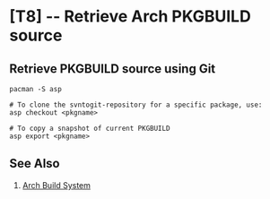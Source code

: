 # [T8] -- Retrieve Arch PKGBUILD source

## Retrieve PKGBUILD source using Git

```
pacman -S asp

# To clone the svntogit-repository for a specific package, use:
asp checkout <pkgname>

# To copy a snapshot of current PKGBUILD
asp export <pkgname>
```

## See Also

1.  [Arch Build System](https://wiki.archlinux.org/index.php/Arch_Build_System)
